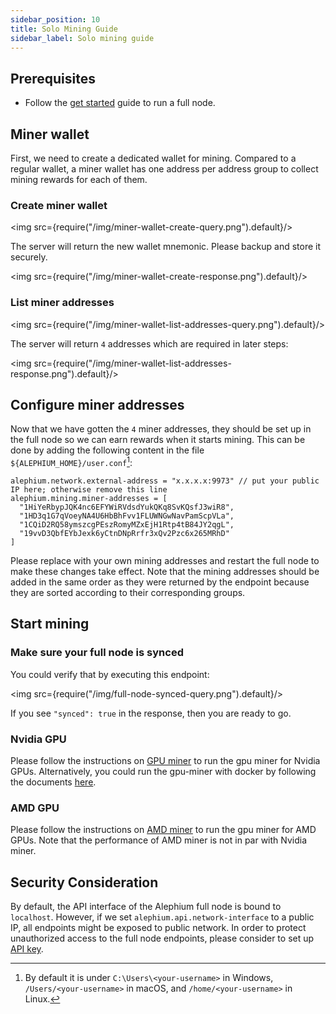 ```yaml
---
sidebar_position: 10
title: Solo Mining Guide
sidebar_label: Solo mining guide
---
```



## Prerequisites

- Follow the [get started](full-node/getting-started.md) guide to run a full node.

## Miner wallet

First, we need to create a dedicated wallet for mining. Compared to a regular wallet, a miner wallet has one address per address group to collect mining rewards for each of them.

### Create miner wallet

<img src={require("/img/miner-wallet-create-query.png").default}/>

The server will return the new wallet mnemonic. Please backup and store it securely.

<img src={require("/img/miner-wallet-create-response.png").default}/>

### List miner addresses

<img src={require("/img/miner-wallet-list-addresses-query.png").default}/>

The server will return `4` addresses which are required in later steps:

<img src={require("/img/miner-wallet-list-addresses-response.png").default}/>

## Configure miner addresses

Now that we have gotten the `4` miner addresses, they should be set up in the full node so we can earn rewards when it starts mining. This can be done by adding the following content in the file `${ALEPHIUM_HOME}/user.conf`[^1]:

    alephium.network.external-address = "x.x.x.x:9973" // put your public IP here; otherwise remove this line
    alephium.mining.miner-addresses = [
      "1HiYeRbypJQK4nc6EFYWiRVdsdYukQKq8SvKQsfJ3wiR8",
      "1HD3q1G7qVoeyNA4U6HbBhFvv1FLUWNGwNavPamScpVLa",
      "1CQiD2RQ58ymszcgPEszRomyMZxEjH1Rtp4tB84JY2qgL",
      "19vvD3QbfEYbJexk6yCtnDNpRrfr3xQv2Pzc6x265MRhD"
    ]

Please replace with your own mining addresses and restart the full
node to make these changes take effect. Note that the mining
addresses should be added in the same order as they were returned by the
endpoint because they are sorted according to their corresponding groups.


## Start mining

### Make sure your full node is synced

You could verify that by executing this endpoint:

<img src={require("/img/full-node-synced-query.png").default}/>

If you see `"synced": true` in the response, then you are ready to go.

### Nvidia GPU

Please follow the instructions on [GPU
miner](https://github.com/alephium/gpu-miner#readme) to run the gpu
miner for Nvidia GPUs. Alternatively, you could run the gpu-miner with
docker by following the documents
[here](https://github.com/alephium/alephium/tree/master/docker#gpu-miner-optional).

### AMD GPU

Please follow the instructions on [AMD
miner](https://github.com/alephium/amd-miner#readme) to run the gpu
miner for AMD GPUs. Note that the performance of AMD miner is not in
par with Nvidia miner.

## Security Consideration

By default, the API interface of the Alephium full node is bound to
`localhost`. However, if we set
`alephium.api.network-interface` to a public IP, all endpoints might
be exposed to public network. In order to protect unauthorized access
to the full node endpoints, please consider to set up [API
key](/full-node/full-node-more#api-key).

[^1]: By default it is under `C:\Users\<your-username>` in Windows, `/Users/<your-username>` in macOS, and `/home/<your-username>` in Linux.
